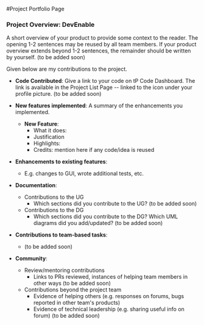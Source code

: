 #Project Portfolio Page

### Project Overview: DevEnable
A short overview of your product to provide some context to the reader. The opening 1-2 sentences may be reused by all 
team members. If your product overview extends beyond 1-2 sentences, the remainder should be written by yourself.
(to be added soon)

Given below are my contributions to the project.

* **Code Contributed**: Give a link to your code on tP Code Dashboard. The link is available in the Project List Page -- linked to the  icon under your profile picture.
(to be added soon)

* **New features implemented**: A summary of the enhancements you implemented.
    * **New Feature**:
      * What it does:
      * Justification
      * Highlights:
      * Credits: mention here if any code/idea is reused
    
* **Enhancements to existing features**:
  * E.g. changes to GUI, wrote additional tests, etc.

* **Documentation**:
  * Contributions to the UG
    * Which sections did you contribute to the UG? (to be added soon)
  * Contributions to the DG 
    * Which sections did you contribute to the DG? Which UML diagrams did you add/updated? (to be added soon)

* **Contributions to team-based tasks**:
  * (to be added soon)

* **Community**:
  * Review/mentoring contributions
    * Links to PRs reviewed, instances of helping team members in other ways
      (to be added soon)
  * Contributions beyond the project team
    * Evidence of helping others (e.g. responses on forums, bugs reported in other team's products)
    * Evidence of technical leadership (e.g. sharing useful info on forum)
      (to be added soon)
    

